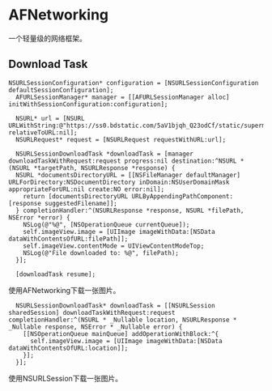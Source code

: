 # AFNetworking
一个轻量级的网络框架。
## Download Task

    NSURLSessionConfiguration* configuration = [NSURLSessionConfiguration defaultSessionConfiguration];
      AFURLSessionManager* manager = [[AFURLSessionManager alloc] initWithSessionConfiguration:configuration];
      
      NSURL* url = [NSURL URLWithString:@"https://ss0.bdstatic.com/5aV1bjqh_Q23odCf/static/superman/img/logo/bd_logo1_31bdc765.png" relativeToURL:nil];
      NSURLRequest* request = [NSURLRequest requestWithURL:url];
      
      NSURLSessionDownloadTask *downloadTask = [manager downloadTaskWithRequest:request progress:nil destination:^NSURL *(NSURL *targetPath, NSURLResponse *response) {
      NSURL *documentsDirectoryURL = [[NSFileManager defaultManager] URLForDirectory:NSDocumentDirectory inDomain:NSUserDomainMask appropriateForURL:nil create:NO error:nil];
        return [documentsDirectoryURL URLByAppendingPathComponent:[response suggestedFilename]];
      } completionHandler:^(NSURLResponse *response, NSURL *filePath, NSError *error) {
        NSLog(@"%@", [NSOperationQueue currentQueue]);
        self.imageView.image = [UIImage imageWithData:[NSData dataWithContentsOfURL:filePath]];
        self.imageView.contentMode = UIViewContentModeTop;
        NSLog(@"File downloaded to: %@", filePath);
      }];
      
      [downloadTask resume];
使用AFNetworking下载一张图片。

      NSURLSessionDownloadTask* downloadTask = [[NSURLSession sharedSession] downloadTaskWithRequest:request completionHandler:^(NSURL * _Nullable location, NSURLResponse * _Nullable response, NSError * _Nullable error) {
        [[NSOperationQueue mainQueue] addOperationWithBlock:^{
          self.imageView.image = [UIImage imageWithData:[NSData dataWithContentsOfURL:location]];
        }];
      }];
使用NSURLSession下载一张图片。